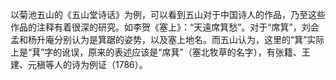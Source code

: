 以菊池五山的《五山堂诗话》为例，可以看到五山对于中国诗人的作品，乃至这些作品的注释有着很深的研究。如李贺《塞上》：“天遠席箕愁”。对于“席箕”，刘会孟和杨升庵分别认为是箕踞的姿势，以及塞上地名。而五山认为，这里的“箕”实际上是“萁”字的讹误，原来的表述应该是“席萁”（塞北牧草的名字），有张籍、王建、元稹等人的诗为例证（1786）。
